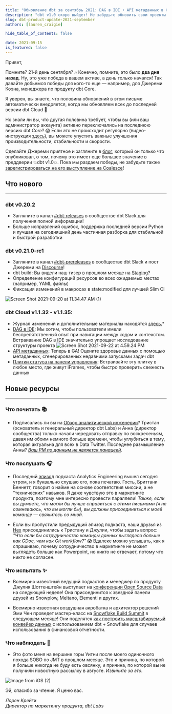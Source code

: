 ```yaml
---
title: "Обновление dbt за сентябрь 2021: DAG в IDE + API метаданных в GA"
description: "dbt v1.0 скоро выйдет! Не забудьте обновить свои проекты до последней версии."
slug: dbt-product-update-2021-september
authors: [lauren_craigie] 

hide_table_of_contents: false

date: 2021-09-15
is_featured: false
---
```


Привет,

Помните? 21-й день сентября? 🎶 Конечно, помните, это было **два дня назад**. Ну, это уже победа в вашем активе, а день только начался! Так давайте добьемся победы для кого-то еще — например, для Джереми Коэна, менеджера по продукту dbt Core.

Я уверен, вы знаете, что половина обновлений в этом письме автоматически внедряется, когда мы обновляем всех до последней версии dbt Cloud 🚀

Но знали ли вы, что другая половина требует, чтобы вы (или ваш администратор аккаунта) активно переключались на последнюю версию dbt *Core*? 😱 Если это не происходит регулярно (видео-инструкция [здесь](https://www.loom.com/share/10f153f24b5448ad96074ebd0b2d917c?utm_campaign=Monthly%20Product%20Updates&utm_source=hs_email&utm_medium=email&_hsenc=p2ANqtz-8nIpohDBSr7SvpXrqY-5ONmnjdIgW0XMiAPkjQTb9Pgwt24nzqAWNX2Xgtj8LA0LrPoHpD)), вы можете упустить важные улучшения производительности, стабильности и скорости.

Сделайте Джереми приятное и загляните в [блог](http://blog.getdbt.com/getting-ready-for-v1-0/?utm_campaign=Monthly%20Product%20Updates&utm_source=hs_email&utm_medium=email&_hsenc=p2ANqtz-8nIpohDBSr7SvpXrqY-5ONmnjdIgW0XMiAPkjQTb9Pgwt24nzqAWNX2Xgtj8LA0LrPoHpD), который он только что опубликовал, о том, почему это имеет еще большее значение в преддверии 💥dbt v1.0💥. Пока мы раздаем победы, не забудьте также [зарегистрироваться на его выступление на Coalesce](https://coalesce.getdbt.com/talks/dbt-v10-reveal/?utm_campaign=Monthly%20Product%20Updates&utm_source=hs_email&utm_medium=email&_hsenc=p2ANqtz-8nIpohDBSr7SvpXrqY-5ONmnjdIgW0XMiAPkjQTb9Pgwt24nzqAWNX2Xgtj8LA0LrPoHpD)!

<!--truncate-->


## **Что нового**
--------------

### dbt v0.20.2
- Загляните в канал [#dbt-releases](https://getdbt.slack.com/archives/C37J8BQEL?utm_campaign=Monthly%20Product%20Updates&utm_source=hs_email&utm_medium=email&_hsenc=p2ANqtz-8nIpohDBSr7SvpXrqY-5ONmnjdIgW0XMiAPkjQTb9Pgwt24nzqAWNX2Xgtj8LA0LrPoHpD) в сообществе dbt Slack для получения полной информации!
- Больше исправлений ошибок, поддержка последней версии Python и лучшая на сегодняшний день частичная разборка для стабильной и быстрой разработки

### dbt v0.21.0-rc1
- Загляните в канал [#dbt-prereleases](https://getdbt.slack.com/archives/C016X6ABVUK?utm_campaign=Monthly%20Product%20Updates&utm_source=hs_email&utm_medium=email&_hsenc=p2ANqtz-8nIpohDBSr7SvpXrqY-5ONmnjdIgW0XMiAPkjQTb9Pgwt24nzqAWNX2Xgtj8LA0LrPoHpD) в сообществе dbt Slack и пост Джереми на [Discourse](https://discourse.getdbt.com/t/prerelease-dbt-core-v0-21-louis-kahn/3077?utm_campaign=Monthly%20Product%20Updates&utm_source=hs_email&utm_medium=email&_hsenc=p2ANqtz-8nIpohDBSr7SvpXrqY-5ONmnjdIgW0XMiAPkjQTb9Pgwt24nzqAWNX2Xgtj8LA0LrPoHpD)!
- dbt build: Вы видели наш тизер в прошлом месяце на [Staging](https://www.youtube.com/watch?v=-XRD_IjWX2U&utm_campaign=Monthly%20Product%20Updates&utm_source=hs_email&utm_medium=email&_hsenc=p2ANqtz-8nIpohDBSr7SvpXrqY-5ONmnjdIgW0XMiAPkjQTb9Pgwt24nzqAWNX2Xgtj8LA0LrPoHpD)?
- Определение конфигураций ресурсов во всех ожидаемых местах (например, YAML файлы)
- Фиксация изменений в макросах в state:modified для лучшей Slim CI

 ![Screen Shot 2021-09-20 at 11.34.47 AM (1)](https://hs-8698602.f.hubspotemail.net/hub/8698602/hubfs/Screen%20Shot%202021-09-20%20at%2011.34.47%20AM%20(1).png?upscale=true&width=600&upscale=true&name=Screen%20Shot%202021-09-20%20at%2011.34.47%20AM%20(1).png) 

### dbt Cloud v1.1.32 - v1.1.35: 
- Журнал изменений и дополнительные материалы находятся [здесь.](https://docs.getdbt.com/docs/dbt-cloud/cloud-changelog?utm_campaign=Monthly%20Product%20Updates&utm_source=hs_email&utm_medium=email&_hsenc=p2ANqtz-8nIpohDBSr7SvpXrqY-5ONmnjdIgW0XMiAPkjQTb9Pgwt24nzqAWNX2Xgtj8LA0LrPoHpD)*
- [DAG в IDE](https://blog.getdbt.com/on-dags-hierarchies-and-ides/?utm_campaign=Monthly%20Product%20Updates&utm_source=hs_email&utm_medium=email&_hsenc=p2ANqtz-8nIpohDBSr7SvpXrqY-5ONmnjdIgW0XMiAPkjQTb9Pgwt24nzqAWNX2Xgtj8LA0LrPoHpD): Мы хотим, чтобы пользователи имели беспрепятственный опыт при навигации между кодом и контекстом. Встраивание DAG в IDE значительно упрощает исследование структуры проекта
 ![Screen Shot 2021-09-22 at 4.59.24 PM](https://hs-8698602.f.hubspotemail.net/hub/8698602/hubfs/Screen%20Shot%202021-09-22%20at%204.59.24%20PM.png?upscale=true&width=1120&upscale=true&name=Screen%20Shot%202021-09-22%20at%204.59.24%20PM.png) 
- [API метаданных](https://docs.getdbt.com/docs/dbt-cloud-apis/metadata-api?utm_campaign=Monthly%20Product%20Updates&utm_source=hs_email&utm_medium=email&_hsenc=p2ANqtz-8nIpohDBSr7SvpXrqY-5ONmnjdIgW0XMiAPkjQTb9Pgwt24nzqAWNX2Xgtj8LA0LrPoHpD): Теперь в GA! Оцените здоровье данных с помощью метаданных, сгенерированных недавними запусками задач dbt
- [Плитки статуса на панели управления](https://docs.getdbt.com/docs/dbt-cloud/using-dbt-cloud/cloud-dashboard-status-tiles?utm_campaign=Monthly%20Product%20Updates&utm_source=hs_email&utm_medium=email&_hsenc=p2ANqtz-8nIpohDBSr7SvpXrqY-5ONmnjdIgW0XMiAPkjQTb9Pgwt24nzqAWNX2Xgtj8LA0LrPoHpD): Встраивайте эту плитку в любое место, где живут iFrames, чтобы быстро проверить свежесть данных

## Новые ресурсы 
--------------

### Что почитать 📚

- Подписались ли вы на [Обзор аналитической инженерии](https://roundup.getdbt.com/subscribe?utm_campaign=Monthly%20Product%20Updates&utm_source=hs_email&utm_medium=email&_hsenc=p2ANqtz-8nIpohDBSr7SvpXrqY-5ONmnjdIgW0XMiAPkjQTb9Pgwt24nzqAWNX2Xgtj8LA0LrPoHpD)? Тристан (основатель и генеральный директор dbt Labs) и Анна (директор сообщества) только начали чередовать отправку по воскресеньям, давая им обоим немного больше времени, чтобы углубиться в тему, которая актуальна для всех в Data Twitter. Последнее размышление Анны? *[Ваш PM по данным не является панацеей](https://roundup.getdbt.com/p/your-data-pm-is-not-a-panacea?utm_campaign=Monthly%20Product%20Updates&utm_source=hs_email&utm_medium=email&_hsenc=p2ANqtz-8nIpohDBSr7SvpXrqY-5ONmnjdIgW0XMiAPkjQTb9Pgwt24nzqAWNX2Xgtj8LA0LrPoHpD).*

### Что послушать 🎧

- Последний [эпизод](https://roundup.getdbt.com/p/brittany-bennett-sunrise-movement?utm_campaign=Monthly%20Product%20Updates&utm_source=hs_email&utm_medium=email&_hsenc=p2ANqtz-8nIpohDBSr7SvpXrqY-5ONmnjdIgW0XMiAPkjQTb9Pgwt24nzqAWNX2Xgtj8LA0LrPoHpD) подкаста Analytics Engineering вышел сегодня утром, и я буквально слушаю его, пока печатаю. Гость, Бриттани Беннетт, говорит о найме на основе соответствия миссии, а не "технических" навыков. Я даже чувствую это в маркетинге продукта, поэтому мне интересно провести параллели! *Также, если вы думаете, что могли бы лучше справиться с этими письмами (я не сомневаюсь, что вы могли бы), вы должны присоединиться к моей команде — свяжитесь со мной.*

- Если вы пропустили предыдущий эпизод подкаста, наши друзья из [Hex](https://hex.tech/?utm_campaign=Monthly%20Product%20Updates&utm_source=hs_email&utm_medium=email&_hsenc=p2ANqtz-8nIpohDBSr7SvpXrqY-5ONmnjdIgW0XMiAPkjQTb9Pgwt24nzqAWNX2Xgtj8LA0LrPoHpD) присоединились к Тристану и Джулии, чтобы задать вопрос: *"Что если бы сотрудничество команды данных выглядело больше как GDoc, чем как Git workflow?"* 😱 Вдалеке можно услышать, как я спрашиваю, почему сотрудничество в маркетинге не может выглядеть больше как Powerpoint, но никто не отвечает, потому что никто не согласен.

### Что испытать ✨

- Всемирно известный ведущий подкастов и менеджер по продукту Джулия Шоттенштейн выступает на [конференции Open Source Data](https://www.opensourcedatastack.com/?utm_campaign=Monthly%20Product%20Updates&utm_source=hs_email&utm_medium=email&_hsenc=p2ANqtz-8nIpohDBSr7SvpXrqY-5ONmnjdIgW0XMiAPkjQTb9Pgwt24nzqAWNX2Xgtj8LA0LrPoHpD) на следующей неделе! Она присоединится к звездной панели друзей из Snowplow, Meltano, Elementl и других.

- Всемирно известная воздушная акробатка и архитектор решений Эми Чен проведет мастер-класс на [Snowflake Build Summit](https://www.snowflake.com/build/?utm_source=dbt-labs&utm_medium=referral&utm_campaign=build-summit-na-en-partner-dbt&_hsenc=p2ANqtz-8nIpohDBSr7SvpXrqY-5ONmnjdIgW0XMiAPkjQTb9Pgwt24nzqAWNX2Xgtj8LA0LrPoHpD) в следующем месяце! Они поделятся [как построить масштабируемый конвейер данных](https://events.snowflake.com/build/agenda/session/619834?utm_campaign=Monthly%20Product%20Updates&utm_source=hs_email&utm_medium=email&_hsenc=p2ANqtz-8nIpohDBSr7SvpXrqY-5ONmnjdIgW0XMiAPkjQTb9Pgwt24nzqAWNX2Xgtj8LA0LrPoHpD) с использованием dbt + Snowflake для случаев использования в финансовой отчетности.

### Что наблюдать 👀

- Это фото меня на вершине горы Уитни после моего одиночного похода SOBO по JMT в прошлом месяце. Это и причина, по которой я больше никогда не буду есть овсянку, и причина, по которой вы не получили новостную рассылку в августе. *Извините за это.*

 ![Image from iOS (2)](https://hs-8698602.f.hubspotemail.net/hub/8698602/hubfs/Image%20from%20iOS%20(2).jpg?upscale=true&width=400&upscale=true&name=Image%20from%20iOS%20(2).jpg) 

Эй, спасибо за чтение. Я ценю вас.

*Лорен Крейги*  
*Директор по маркетингу продукта, dbt Labs*